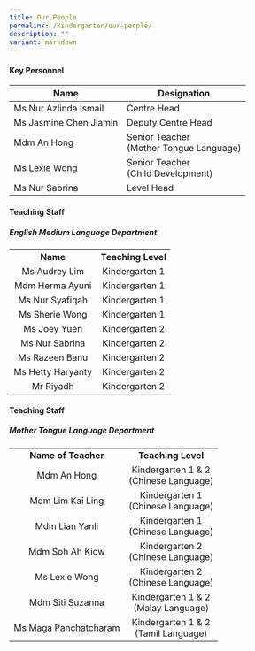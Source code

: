 ```yaml
---
title: Our People
permalink: /Kindergarten/our-people/
description: ""
variant: markdown
---
```

#### Key Personnel


| **Name** | **Designation** | 
| -------- | -------- |
| Ms Nur Azlinda Ismail      | Centre Head<br>    | 
| Ms Jasmine Chen Jiamin      | Deputy Centre Head<br>    | 
| Mdm An Hong       | Senior Teacher <br> (Mother Tongue Language)    | 
| Ms Lexie Wong      |  Senior Teacher <br> (Child Development)    | 
| Ms Nur Sabrina      |  Level Head   | 




#### Teaching Staff
##### English Medium Language Department 

|   |   |
|:---:|:---:|
| **Name** | **Teaching Level** | 
|  Ms Audrey Lim | Kindergarten 1 <br> |
|  Mdm Herma Ayuni |  Kindergarten 1<br> |
|  Ms Nur Syafiqah |  Kindergarten 1<br> |
|  Ms Sherie Wong |  Kindergarten 1<br> |
|  Ms Joey Yuen |  Kindergarten 2<br> ||
|  Ms Nur Sabrina |  Kindergarten 2<br> | |
|  Ms Razeen Banu |   Kindergarten 2<br> |  |
|  Ms Hetty Haryanty |   Kindergarten 2<br> | |
|  Mr Riyadh |   Kindergarten 2<br> | |




#### Teaching Staff
##### Mother Tongue Language Department  

||| 
|:---:|:---:|
| **Name of Teacher** | **Teaching Level** |
| Mdm An Hong | Kindergarten 1 &amp; 2 <br> (Chinese Language)<br> |
| Mdm Lim Kai Ling | Kindergarten 1 <br>(Chinese Language)<br> |
| Mdm Lian Yanli | Kindergarten 1 <br>(Chinese Language)<br>   |
| Mdm Soh Ah Kiow | Kindergarten 2 <br>(Chinese Language)<br>  |
| Ms Lexie Wong  |  Kindergarten 2<br> (Chinese Language)<br>  |
| Mdm Siti Suzanna |  Kindergarten 1 &amp; 2<br> (Malay Language)<br>  |
| Ms Maga Panchatcharam | Kindergarten 1 &amp; 2<br> (Tamil Language) |